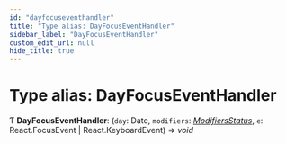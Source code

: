 ```yaml
---
id: "dayfocuseventhandler"
title: "Type alias: DayFocusEventHandler"
sidebar_label: "DayFocusEventHandler"
custom_edit_url: null
hide_title: true
---
```


# Type alias: DayFocusEventHandler

Ƭ **DayFocusEventHandler**: (`day`: Date, `modifiers`: [*ModifiersStatus*](modifiersstatus.md), `e`: React.FocusEvent \| React.KeyboardEvent) => *void*
